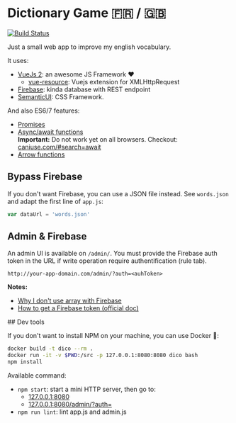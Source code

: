 # Dictionary Game 🇫🇷 / 🇬🇧

[![Build Status](https://travis-ci.org/maxpou/dictionary-game.svg?branch=gh-pages)](https://travis-ci.org/maxpou/dictionary-game)

Just a small web app to improve my english vocabulary.

It uses: 

* [VueJs 2](https://vuejs.org/): an awesome JS Framework ❤️
  * [vue-resource](https://github.com/pagekit/vue-resource): Vuejs extension for XMLHttpRequest
* [Firebase](https://console.firebase.google.com/): kinda database with REST endpoint
* [SemanticUI](http://semantic-ui.com/): CSS Framework.

And also ES6/7 features:

* [Promises](https://developer.mozilla.org/fr/docs/Web/JavaScript/Reference/Objets_globaux/Promise)
* [Async/await functions](https://developer.mozilla.org/en-US/docs/Web/JavaScript/Reference/Statements/async_function)  
**Important:** Do not work yet on all browsers. Checkout: [caniuse.com/#search=await](http://caniuse.com/#search=await)
* [Arrow functions](https://developer.mozilla.org/en-US/docs/Web/JavaScript/Reference/Functions/Arrow_functions)

## Bypass Firebase

If you don't want Firebase, you can use a JSON file instead. See `words.json` and adapt the first line of `app.js`:

```js
var dataUrl = 'words.json'
```

## Admin & Firebase

An admin UI is available on `/admin/`. You must provide the Firebase auth token in the URL if write operation require authentification (rule tab).

  ```
  http://your-app-domain.com/admin/?auth=<auhToken>
  ```

**Notes:**

* [Why I don't use array with Firebase](https://firebase.googleblog.com/2014/04/best-practices-arrays-in-firebase.html)
* [How to get a Firebase token (official doc)](https://firebase.google.com/docs/reference/rest/database/user-auth)

## Dev tools

If you don't want to install NPM on your machine, you can use Docker :whale::

```bash
docker build -t dico --rm .
docker run -it -v $PWD:/src -p 127.0.0.1:8080:8080 dico bash
npm install
```

Available command:

* `npm start`: start a mini HTTP server, then go to: 
  * [127.0.0.1:8080](http://127.0.0.1:8080)
  * [127.0.0.1:8080/admin/?auth=](http://127.0.0.1:8080/admin/?auth=)
* `npm run lint`: lint app.js and admin.js
